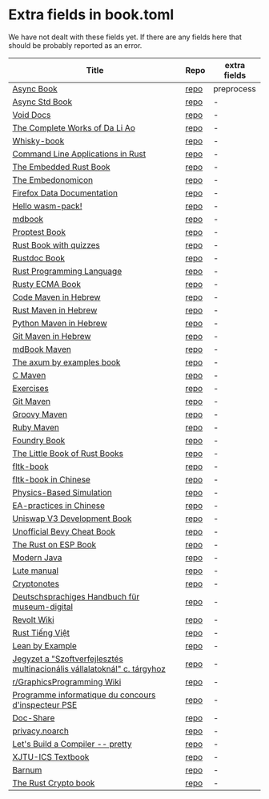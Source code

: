 # Extra fields in book.toml

We have not dealt with these fields yet. If there are any fields here that should be probably reported as an error.

| Title | Repo | extra fields | 
|-------|------|-------------| 
| [Async Book](https://rust-lang.github.io/async-book/index.html) | [repo](https://github.com/rust-lang/async-book) | preprocess  | 
| [Async Std Book](https://book.async.rs/) | [repo](https://github.com/async-rs/async-std) | - | 
| [Void Docs](https://docs.voidlinux.org/) | [repo](https://github.com/void-linux/void-docs) | - | 
| [The Complete Works of Da Li Ao](https://whatot.github.io/leeao/index.html) | [repo](https://github.com/whatot/leeao) | - | 
| [Whisky-book](https://docs.getwhisky.app/) | [repo](https://github.com/whisky-app/whisky-book) | - | 
| [Command Line Applications in Rust](https://rust-cli.github.io/book/index.html) | [repo](https://github.com/rust-cli/book) | - | 
| [The Embedded Rust Book](https://docs.rust-embedded.org/book/index.html) | [repo](https://github.com/rust-embedded/book) | - | 
| [The Embedonomicon](https://docs.rust-embedded.org/embedonomicon/index.html) | [repo](https://github.com/rust-embedded/embedonomicon) | - | 
| [Firefox Data Documentation]() | [repo](https://github.com/mozilla/data-docs) | - | 
| [Hello wasm-pack!](https://rustwasm.github.io/wasm-pack/book/) | [repo](https://github.com/rustwasm/wasm-pack) | - | 
| [mdbook](https://rust-lang.github.io/mdBook/) | [repo](https://github.com/rust-lang/mdbook) | - | 
| [Proptest Book](https://altsysrq.github.io/proptest-book/intro.html) | [repo](https://github.com/proptest-rs/proptest) | - | 
| [Rust Book with quizzes](https://rust-book.cs.brown.edu/) | [repo](https://github.com/cognitive-engineering-lab/rust-book) | - | 
| [Rustdoc Book](https://doc.rust-lang.org/stable/rustdoc/) | [repo](https://github.com/rust-lang/rust) | - | 
| [Rust Programming Language](https://doc.rust-lang.org/book/) | [repo](https://github.com/rust-lang/book) | - | 
| [Rusty ECMA Book](https://rusty-ecma.github.io/rusty-ecma-book/) | [repo](https://github.com/rusty-ecma/rusty-ecma-book) | - | 
| [Code Maven in Hebrew](https://he.code-maven.com/) | [repo](https://github.com/szabgab/he.code-maven.com) | - | 
| [Rust Maven in Hebrew](https://rust-he.code-maven.com/) | [repo](https://github.com/szabgab/rust-he.code-maven.com) | - | 
| [Python Maven in Hebrew](https://python-he.code-maven.com/) | [repo](https://github.com/szabgab/python-he.code-maven.com) | - | 
| [Git Maven in Hebrew](https://git-he.code-maven.com/) | [repo](https://github.com/szabgab/git-he.code-maven.com) | - | 
| [mdBook Maven](https://mdbook.code-maven.com/) | [repo](https://github.com/szabgab/mdbook.code-maven.com) | - | 
| [The axum by examples book](https://axum.code-maven.com/) | [repo](https://github.com/szabgab/axum) | - | 
| [C Maven](https://c.code-maven.com/) | [repo](https://github.com/szabgab/c.code-maven.com) | - | 
| [Exercises](https://exercises.code-maven.com/) | [repo](https://github.com/szabgab/exercises.code-maven.com) | - | 
| [Git Maven](https://git.code-maven.com/) | [repo](https://github.com/szabgab/git.code-maven.com) | - | 
| [Groovy Maven](https://groovy.code-maven.com/) | [repo](https://github.com/szabgab/groovy.code-maven.com) | - | 
| [Ruby Maven](https://ruby.code-maven.com/) | [repo](https://github.com/szabgab/ruby.code-maven.com) | - | 
| [Foundry Book](https://book.getfoundry.sh/) | [repo](https://github.com/foundry-rs/book) | - | 
| [The Little Book of Rust Books](https://lborb.github.io/book/) | [repo](https://github.com/lborb/book) | - | 
| [fltk-book](https://fltk-rs.github.io/fltk-book/) | [repo](https://github.com/fltk-rs/fltk-book) | - | 
| [fltk-book in Chinese](https://fltk.flatig.vip/) | [repo](https://github.com/flatigers/fltk-book-zh) | - | 
| [Physics-Based Simulation]() | [repo](https://github.com/phys-sim-book/mdbook-src) | - | 
| [EA-practices in Chinese]() | [repo](https://github.com/tonydeng/ea-practices) | - | 
| [Uniswap V3 Development Book](https://uniswapv3book.com/) | [repo](https://github.com/jeiwan/uniswapv3-book) | - | 
| [Unofficial Bevy Cheat Book](https://bevy-cheatbook.github.io/) | [repo](https://github.com/bevy-cheatbook/bevy-cheatbook) | - | 
| [The Rust on ESP Book](https://docs.esp-rs.org/book/) | [repo](https://github.com/esp-rs/book) | - | 
| [Modern Java](https://together-java.github.io/ModernJava/) | [repo](https://github.com/together-java/modernjava) | - | 
| [Lute manual](https://luteorg.github.io/lute-manual/) | [repo](https://github.com/luteorg/lute-manual) | - | 
| [Cryptonotes](https://crypto.erhant.me/) | [repo](https://github.com/erhant/crypto-notes) | - | 
| [Deutschsprachiges Handbuch für museum-digital](https://de.handbook.museum-digital.info/) | [repo](https://github.com/museum-digital/handbook-de) | - | 
| [Revolt Wiki](https://developers.revolt.chat/) | [repo](https://github.com/revoltchat/wiki) | - | 
| [Rust Tiếng Việt](https://rust-tieng-viet.github.io/) | [repo](https://github.com/rust-tieng-viet/rust-tieng-viet.github.io) | - | 
| [Lean by Example](https://lean-ja.github.io/lean-by-example/) | [repo](https://github.com/lean-ja/lean-by-example) | - | 
| [Jegyzet a "Szoftverfejlesztés multinacionális vállalatoknál" c. tárgyhoz](https://szfmv2021-osz.github.io/handout/) | [repo](https://github.com/pintergreg/handout) | - | 
| [r/GraphicsProgramming Wiki](https://cody-duncan.github.io/r-graphicsprogramming-wiki/) | [repo](https://github.com/cody-duncan/r-graphicsprogramming-wiki) | - | 
| [Programme informatique du concours d'inspecteur PSE](https://mghrepo.github.io/pse-mdbook/) | [repo](https://github.com/mghrepo/pse-mdbook) | - | 
| [Doc-Share](https://mr-addict.github.io/Doc-Share/) | [repo](https://github.com/mr-addict/doc-share) | - | 
| [privacy.noarch](https://privacy.n0ar.ch/) | [repo](https://github.com/privacy-noarch/privacy) | - | 
| [Let's Build a Compiler -- pretty](https://xmonader.github.io/letsbuildacompiler-pretty/) | [repo](https://github.com/xmonader/letsbuildacompiler-pretty) | - | 
| [XJTU-ICS Textbook](https://xjtu-ics.github.io/textbook/) | [repo](https://github.com/xjtu-ics/textbook) | - | 
| [Barnum](https://stormasm.github.io/barnum/) | [repo](https://github.com/stormasm/barnum) | - | 
| [The Rust Crypto book](https://rustcrypto.org/) | [repo](https://github.com/rustcrypto/book) | - | 
